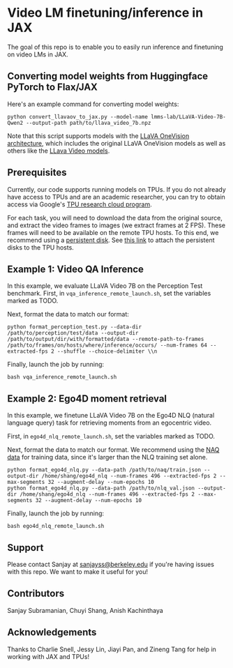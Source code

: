 # Video LM finetuning/inference in JAX

The goal of this repo is to enable you to easily run inference and finetuning on video LMs in JAX.

## Converting model weights from Huggingface PyTorch to Flax/JAX
Here's an example command for converting model weights:
```
python convert_llavaov_to_jax.py --model-name lmms-lab/LLaVA-Video-7B-Qwen2 --output-path path/to/llava_video_7b.npz
```
Note that this script supports models with the [LLaVA OneVision architecture](https://arxiv.org/abs/2408.03326), which includes the original LLaVA OneVision models as well as others like the [LLava Video models](https://arxiv.org/abs/2410.02713).

## Prerequisites
Currently, our code supports running models on TPUs. If you do not already have access to TPUs and are an academic researcher, you can try to obtain access via Google's [TPU research cloud program](https://sites.research.google/trc/about/).

For each task, you will need to download the data from the original source, and extract the video frames to images (we extract frames at 2 FPS). These frames will need to be available on the remote TPU hosts. To this end, we recommend using a [persistent disk](https://cloud.google.com/persistent-disk?hl=en). See [this link](https://cloud.google.com/tpu/docs/attach-durable-block-storage) to attach the persistent disks to the TPU hosts.

## Example 1: Video QA Inference
In this example, we evaluate LLaVA Video 7B on the Perception Test benchmark.
First, in `vqa_inference_remote_launch.sh`, set the variables marked as TODO.

Next, format the data to match our format:
```
python format_perception_test.py --data-dir /path/to/perception/test/data --output-dir /path/to/output/dir/with/formatted/data --remote-path-to-frames /path/to/frames/on/hosts/where/inference/occurs/ --num-frames 64 --extracted-fps 2 --shuffle --choice-delimiter \\n
```
Finally, launch the job by running:
```
bash vqa_inference_remote_launch.sh
```

## Example 2: Ego4D moment retrieval
In this example, we finetune LLaVA Video 7B on the Ego4D NLQ (natural language query) task for retrieving moments from an egocentric video.

First, in `ego4d_nlq_remote_launch.sh`, set the variables marked as TODO.

Next, format the data to match our format. We recommend using the [NAQ data](https://github.com/srama2512/NaQ/blob/main/PREPARE_NAQ_DATASETS.md) for training data, since it's larger than the NLQ training set alone.
```
python format_ego4d_nlq.py --data-path /path/to/naq/train.json --output-dir /home/shang/ego4d_nlq --num-frames 496 --extracted-fps 2 --max-segments 32 --augment-delay --num-epochs 10
python format_ego4d_nlq.py --data-path /path/to/nlq_val.json --output-dir /home/shang/ego4d_nlq --num-frames 496 --extracted-fps 2 --max-segments 32 --augment-delay --num-epochs 10
```
Finally, launch the job by running:
```
bash ego4d_nlq_remote_launch.sh
```

## Support
Please contact Sanjay at sanjayss@berkeley.edu if you're having issues with this repo. We want to make it useful for you!

## Contributors
Sanjay Subramanian, Chuyi Shang, Anish Kachinthaya

## Acknowledgements
Thanks to Charlie Snell, Jessy Lin, Jiayi Pan, and Zineng Tang for help in working with JAX and TPUs!

